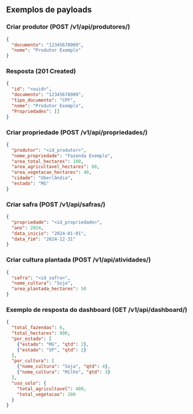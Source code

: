 ## Exemplos de payloads

### Criar produtor (POST /v1/api/produtores/)
```json
{
  "documento": "12345678909",
  "nome": "Produtor Exemplo"
}
```

### Resposta (201 Created)
```json
{
  "id": "<uuid>",
  "documento": "12345678909",
  "tipo_documento": "CPF",
  "nome": "Produtor Exemplo",
  "Propriedades": []
}
```

### Criar propriedade (POST /v1/api/propriedades/)
```json
{
  "produtor": "<id_produtor>",
  "nome_propriedade": "Fazenda Exemplo",
  "area_total_hectares": 100,
  "area_agricultavel_hectares": 60,
  "area_vegetacao_hectares": 40,
  "cidade": "Uberlândia",
  "estado": "MG"
}
```

### Criar safra (POST /v1/api/safras/)
```json
{
  "propriedade": "<id_propriedade>",
  "ano": 2024,
  "data_inicio": "2024-01-01",
  "data_fim": "2024-12-31"
}
```

### Criar cultura plantada (POST /v1/api/atividades/)
```json
{
  "safra": "<id_safra>",
  "nome_cultura": "Soja",
  "area_plantada_hectares": 50
}
```

### Exemplo de resposta do dashboard (GET /v1/api/dashboard/)
```json
{
  "total_fazendas": 6,
  "total_hectares": 800,
  "por_estado": [
    {"estado": "MG", "qtd": 2},
    {"estado": "SP", "qtd": 2}
  ],
  "por_cultura": [
    {"nome_cultura": "Soja", "qtd": 4},
    {"nome_cultura": "Milho", "qtd": 3}
  ],
  "uso_solo": {
    "total_agricultavel": 400,
    "total_vegetacao": 200
  }
}
```
